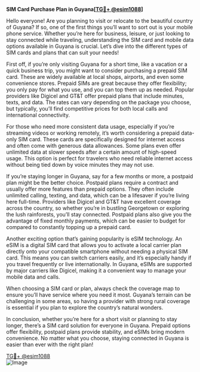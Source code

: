 **SIM Card Purchase Plan in Guyana[[TG💪+ @esim1088](https://t.me/s/esim1088)]**

Hello everyone! Are you planning to visit or relocate to the beautiful country of Guyana? If so, one of the first things you’ll want to sort out is your mobile phone service. Whether you’re here for business, leisure, or just looking to stay connected while traveling, understanding the SIM card and mobile data options available in Guyana is crucial. Let’s dive into the different types of SIM cards and plans that can suit your needs!

First off, if you’re only visiting Guyana for a short time, like a vacation or a quick business trip, you might want to consider purchasing a prepaid SIM card. These are widely available at local shops, airports, and even some convenience stores. Prepaid SIMs are great because they offer flexibility; you only pay for what you use, and you can top them up as needed. Popular providers like Digicel and GT&T offer prepaid plans that include minutes, texts, and data. The rates can vary depending on the package you choose, but typically, you’ll find competitive prices for both local calls and international connectivity.

For those who need more consistent data usage, especially if you’re streaming videos or working remotely, it’s worth considering a prepaid data-only SIM card. These cards are specifically designed for internet access and often come with generous data allowances. Some plans even offer unlimited data at slower speeds after a certain amount of high-speed usage. This option is perfect for travelers who need reliable internet access without being tied down by voice minutes they may not use.

If you’re staying longer in Guyana, say for a few months or more, a postpaid plan might be the better choice. Postpaid plans require a contract and usually offer more features than prepaid options. They often include unlimited calling, texting, and data, which can be a lifesaver if you’re living here full-time. Providers like Digicel and GT&T have excellent coverage across the country, so whether you’re in bustling Georgetown or exploring the lush rainforests, you’ll stay connected. Postpaid plans also give you the advantage of fixed monthly payments, which can be easier to budget for compared to constantly topping up a prepaid card.

Another exciting option that’s gaining popularity is eSIM technology. An eSIM is a digital SIM card that allows you to activate a local carrier plan directly onto your compatible smartphone without needing a physical SIM card. This means you can switch carriers easily, and it’s especially handy if you travel frequently or live internationally. In Guyana, eSIMs are supported by major carriers like Digicel, making it a convenient way to manage your mobile data and calls.

When choosing a SIM card or plan, always check the coverage map to ensure you’ll have service where you need it most. Guyana’s terrain can be challenging in some areas, so having a provider with strong rural coverage is essential if you plan to explore the country’s natural wonders.

In conclusion, whether you’re here for a short visit or planning to stay longer, there’s a SIM card solution for everyone in Guyana. Prepaid options offer flexibility, postpaid plans provide stability, and eSIMs bring modern convenience. No matter what you choose, staying connected in Guyana is easier than ever with the right plan!

[TG💪+ @esim1088](https://t.me/s/esim1088)  
![Image](https://i.postimg.cc/Y0z9fWf4/image.png)